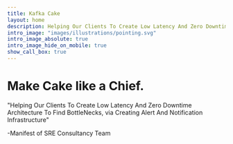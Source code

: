 ```yaml
---
title: Kafka Cake
layout: home
description: Helping Our Clients To Create Low Latency And Zero Downtime Architecture.
intro_image: "images/illustrations/pointing.svg"
intro_image_absolute: true
intro_image_hide_on_mobile: true
show_call_box: true
---
```


# Make Cake like a Chief.

"Helping Our Clients To Create Low Latency And Zero Downtime Architecture 
To Find BottleNecks,
via Creating Alert And Notification Infrastructure" 

 -Manifest of SRE Consultancy Team
